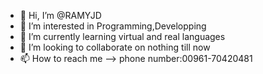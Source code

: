 - 👋 Hi, I’m @RAMYJD
- 👀 I’m interested in Programming,Developping
- 🌱 I’m currently learning virtual and real languages
- 💞️ I’m looking to collaborate on nothing till now
- 📫 How to reach me --> phone number:00961-70420481 

<!---
RAMYJD/RAMYJD is a ✨ special ✨ repository because its `README.md` (this file) appears on your GitHub profile.
You can click the Preview link to take a look at your changes.
--->
